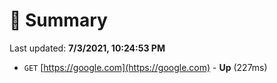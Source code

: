 # 📖 Summary
Last updated: **7/3/2021, 10:24:53 PM**

- `GET` [https://google.com](https://google.com) - **Up** (227ms)
